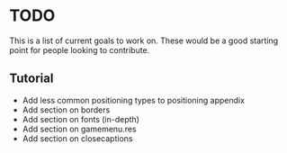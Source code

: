 # TODO

This is a list of current goals to work on. These would be a good starting point for people looking to contribute.

## Tutorial

* Add less common positioning types to positioning appendix
* Add section on borders
* Add section on fonts (in-depth)
* Add section on gamemenu.res
* Add section on closecaptions
